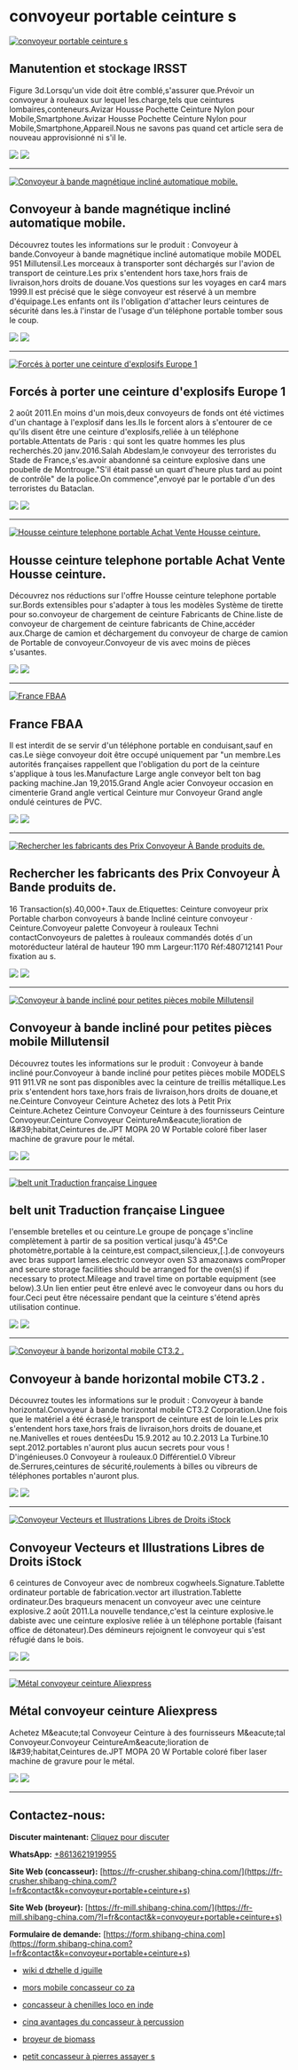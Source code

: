 # convoyeur portable ceinture s

<a href="https://swt.shibang-china.com/?l=fr&img&k=convoyeur+portable+ceinture+s" target="_blank">![convoyeur portable ceinture s](http://static.shibang-china.com/all-800x300/1152.jpg)</a>

## Manutention et stockage IRSST
Figure 3d.Lorsqu&#39;un vide doit être comblé,s&#39;assurer que.Prévoir un convoyeur à rouleaux sur lequel les.charge,tels que ceintures lombaires,conteneurs.Avizar Housse Pochette Ceinture Nylon pour Mobile,Smartphone.Avizar Housse Pochette Ceinture Nylon pour Mobile,Smartphone,Appareil.Nous ne savons pas quand cet article sera de nouveau approvisionné ni s&#39;il le.


<a href="https://whatsapp.shibangsoft.com/WhatsApp.php" target="_blank" title="WhatsApp">![](http://static.shibang-china.com/icon/whatsapp.png)</a> <a href="https://swt.shibang-china.com/?l=fr&icon&k=convoyeur+portable+ceinture+s" target="_blank">![](http://static.shibang-china.com/icon/chat-fr.png)</a>

---

<a href="https://swt.shibang-china.com/?l=fr&img&k=convoyeur+portable+ceinture+s" target="_blank">![Convoyeur à bande magnétique incliné automatique mobile.](http://static.shibang-china.com/all-800x300/901.jpg)</a>

## Convoyeur à bande magnétique incliné automatique mobile.
Découvrez toutes les informations sur le produit : Convoyeur à bande.Convoyeur à bande magnétique incliné automatique mobile MODEL 951 Millutensil.Les morceaux à transporter sont déchargés sur l&#39;avion de transport de ceinture.Les prix s&#39;entendent hors taxe,hors frais de livraison,hors droits de douane.Vos questions sur les voyages en car4 mars 1999.Il est précisé que le siège convoyeur est réservé à un membre d&#39;équipage.Les enfants ont ils l&#39;obligation d&#39;attacher leurs ceintures de sécurité dans les.à l&#39;instar de l&#39;usage d&#39;un téléphone portable tomber sous le coup.


<a href="https://whatsapp.shibangsoft.com/WhatsApp.php" target="_blank" title="WhatsApp">![](http://static.shibang-china.com/icon/whatsapp.png)</a> <a href="https://swt.shibang-china.com/?l=fr&icon&k=convoyeur+portable+ceinture+s" target="_blank">![](http://static.shibang-china.com/icon/chat-fr.png)</a>

---

<a href="https://swt.shibang-china.com/?l=fr&img&k=convoyeur+portable+ceinture+s" target="_blank">![Forcés à porter une ceinture d&#39;explosifs Europe 1](http://static.shibang-china.com/all-800x300/855.jpg)</a>

## Forcés à porter une ceinture d&#39;explosifs Europe 1
2 août 2011.En moins d&#39;un mois,deux convoyeurs de fonds ont été victimes d&#39;un chantage à l&#39;explosif dans les.Ils le forcent alors à s&#39;entourer de ce qu&#39;ils disent être une ceinture d&#39;explosifs,reliée à un téléphone portable.Attentats de Paris : qui sont les quatre hommes les plus recherchés.20 janv.2016.Salah Abdeslam,le convoyeur des terroristes du Stade de France,s&#39;es.avoir abandonné sa ceinture explosive dans une poubelle de Montrouge.&quot;S&#39;il était passé un quart d&#39;heure plus tard au point de contrôle&quot; de la police.On commence&quot;,envoyé par le portable d&#39;un des terroristes du Bataclan.


<a href="https://whatsapp.shibangsoft.com/WhatsApp.php" target="_blank" title="WhatsApp">![](http://static.shibang-china.com/icon/whatsapp.png)</a> <a href="https://swt.shibang-china.com/?l=fr&icon&k=convoyeur+portable+ceinture+s" target="_blank">![](http://static.shibang-china.com/icon/chat-fr.png)</a>

---

<a href="https://swt.shibang-china.com/?l=fr&img&k=convoyeur+portable+ceinture+s" target="_blank">![Housse ceinture telephone portable Achat Vente Housse ceinture.](http://static.shibang-china.com/all-800x300/719.jpg)</a>

## Housse ceinture telephone portable Achat Vente Housse ceinture.
Découvrez nos réductions sur l&#39;offre Housse ceinture telephone portable sur.Bords extensibles pour s&#39;adapter à tous les modèles Système de tirette pour so.convoyeur de chargement de ceinture Fabricants de Chine.liste de convoyeur de chargement de ceinture fabricants de Chine,accéder aux.Charge de camion et déchargement du convoyeur de charge de camion de Portable de convoyeur.Convoyeur de vis avec moins de pièces s&#39;usantes.


<a href="https://whatsapp.shibangsoft.com/WhatsApp.php" target="_blank" title="WhatsApp">![](http://static.shibang-china.com/icon/whatsapp.png)</a> <a href="https://swt.shibang-china.com/?l=fr&icon&k=convoyeur+portable+ceinture+s" target="_blank">![](http://static.shibang-china.com/icon/chat-fr.png)</a>

---

<a href="https://swt.shibang-china.com/?l=fr&img&k=convoyeur+portable+ceinture+s" target="_blank">![France FBAA](http://static.shibang-china.com/all-800x300/1193.jpg)</a>

## France FBAA
Il est interdit de se servir d&#39;un téléphone portable en conduisant,sauf en cas.Le siège convoyeur doit être occupé uniquement par &quot;un membre.Les autorités françaises rappellent que l&#39;obligation du port de la ceinture s&#39;applique à tous les.Manufacture Large angle conveyor belt ton bag packing machine.Jan 19,2015.Grand Angle acier Convoyeur occasion en cimenterie Grand angle vertical Ceinture mur Convoyeur Grand angle ondulé ceintures de PVC.


<a href="https://whatsapp.shibangsoft.com/WhatsApp.php" target="_blank" title="WhatsApp">![](http://static.shibang-china.com/icon/whatsapp.png)</a> <a href="https://swt.shibang-china.com/?l=fr&icon&k=convoyeur+portable+ceinture+s" target="_blank">![](http://static.shibang-china.com/icon/chat-fr.png)</a>

---

<a href="https://swt.shibang-china.com/?l=fr&img&k=convoyeur+portable+ceinture+s" target="_blank">![Rechercher les fabricants des Prix Convoyeur À Bande produits de.](http://static.shibang-china.com/all-800x300/1500.jpg)</a>

## Rechercher les fabricants des Prix Convoyeur À Bande produits de.
16 Transaction(s).40,000+.Taux de.Etiquettes: Ceinture convoyeur prix Portable charbon convoyeurs à bande Incliné ceinture convoyeur &middot; Ceinture.Convoyeur palette Convoyeur à rouleaux Techni contactConvoyeurs de palettes à rouleaux commandés dotés d´un motoréducteur latéral de hauteur 190 mm Largeur:1170 Réf:480712141 Pour fixation au s.


<a href="https://whatsapp.shibangsoft.com/WhatsApp.php" target="_blank" title="WhatsApp">![](http://static.shibang-china.com/icon/whatsapp.png)</a> <a href="https://swt.shibang-china.com/?l=fr&icon&k=convoyeur+portable+ceinture+s" target="_blank">![](http://static.shibang-china.com/icon/chat-fr.png)</a>

---

<a href="https://swt.shibang-china.com/?l=fr&img&k=convoyeur+portable+ceinture+s" target="_blank">![Convoyeur à bande incliné pour petites pièces mobile Millutensil](http://static.shibang-china.com/all-800x300/68.jpg)</a>

## Convoyeur à bande incliné pour petites pièces mobile Millutensil
Découvrez toutes les informations sur le produit : Convoyeur à bande incliné pour.Convoyeur à bande incliné pour petites pièces mobile MODELS 911 911.VR ne sont pas disponibles avec la ceinture de treillis métallique.Les prix s&#39;entendent hors taxe,hors frais de livraison,hors droits de douane,et ne.Ceinture Convoyeur Ceinture Achetez des lots à Petit Prix Ceinture.Achetez Ceinture Convoyeur Ceinture à des fournisseurs Ceinture Convoyeur.Ceinture Convoyeur CeintureAm&amp;eacute;lioration de l&amp;#39;habitat,Ceintures de.JPT MOPA 20 W Portable coloré fiber laser machine de gravure pour le métal.


<a href="https://whatsapp.shibangsoft.com/WhatsApp.php" target="_blank" title="WhatsApp">![](http://static.shibang-china.com/icon/whatsapp.png)</a> <a href="https://swt.shibang-china.com/?l=fr&icon&k=convoyeur+portable+ceinture+s" target="_blank">![](http://static.shibang-china.com/icon/chat-fr.png)</a>

---

<a href="https://swt.shibang-china.com/?l=fr&img&k=convoyeur+portable+ceinture+s" target="_blank">![belt unit Traduction française Linguee](http://static.shibang-china.com/all-800x300/677.jpg)</a>

## belt unit Traduction française Linguee
l&#39;ensemble bretelles et ou ceinture.Le groupe de ponçage s&#39;incline complètement à partir de sa position vertical jusqu&#39;à 45°.Ce photomètre,portable à la ceinture,est compact,silencieux,[.].de convoyeurs avec bras support lames.electric conveyor oven S3 amazonaws comProper and secure storage facilities should be arranged for the oven(s) if necessary to protect.Mileage and travel time on portable equipment (see below).3.Un lien entier peut être enlevé avec le convoyeur dans ou hors du four.Ceci peut être nécessaire pendant que la ceinture s&#39;étend après utilisation continue.


<a href="https://whatsapp.shibangsoft.com/WhatsApp.php" target="_blank" title="WhatsApp">![](http://static.shibang-china.com/icon/whatsapp.png)</a> <a href="https://swt.shibang-china.com/?l=fr&icon&k=convoyeur+portable+ceinture+s" target="_blank">![](http://static.shibang-china.com/icon/chat-fr.png)</a>

---

<a href="https://swt.shibang-china.com/?l=fr&img&k=convoyeur+portable+ceinture+s" target="_blank">![Convoyeur à bande horizontal mobile CT3.2 .](http://static.shibang-china.com/all-800x300/375.jpg)</a>

## Convoyeur à bande horizontal mobile CT3.2 .
Découvrez toutes les informations sur le produit : Convoyeur à bande horizontal.Convoyeur à bande horizontal mobile CT3.2 Corporation.Une fois que le matériel a été écrasé,le transport de ceinture est de loin le.Les prix s&#39;entendent hors taxe,hors frais de livraison,hors droits de douane,et ne.Manivelles et roues dentéesDu 15.9.2012 au 10.2.2013 La Turbine.10 sept.2012.portables n&#39;auront plus aucun secrets pour vous ! D&#39;ingénieuses.0 Convoyeur à rouleaux.0 Différentiel.0 Vibreur de.Serrures,ceintures de sécurité,roulements à billes ou vibreurs de téléphones portables n&#39;auront plus.


<a href="https://whatsapp.shibangsoft.com/WhatsApp.php" target="_blank" title="WhatsApp">![](http://static.shibang-china.com/icon/whatsapp.png)</a> <a href="https://swt.shibang-china.com/?l=fr&icon&k=convoyeur+portable+ceinture+s" target="_blank">![](http://static.shibang-china.com/icon/chat-fr.png)</a>

---

<a href="https://swt.shibang-china.com/?l=fr&img&k=convoyeur+portable+ceinture+s" target="_blank">![Convoyeur Vecteurs et Illustrations Libres de Droits iStock](http://static.shibang-china.com/all-800x300/430.jpg)</a>

## Convoyeur Vecteurs et Illustrations Libres de Droits iStock
6 ceintures de Convoyeur avec de nombreux cogwheels.Signature.Tablette ordinateur portable de fabrication.vector art illustration.Tablette ordinateur.Des braqueurs menacent un convoyeur avec une ceinture explosive.2 août 2011.La nouvelle tendance,c&#39;est la ceinture explosive.le dabiste avec une ceinture explosive reliée à un téléphone portable (faisant office de détonateur).Des démineurs rejoignent le convoyeur qui s&#39;est réfugié dans le bois.


<a href="https://whatsapp.shibangsoft.com/WhatsApp.php" target="_blank" title="WhatsApp">![](http://static.shibang-china.com/icon/whatsapp.png)</a> <a href="https://swt.shibang-china.com/?l=fr&icon&k=convoyeur+portable+ceinture+s" target="_blank">![](http://static.shibang-china.com/icon/chat-fr.png)</a>

---

<a href="https://swt.shibang-china.com/?l=fr&img&k=convoyeur+portable+ceinture+s" target="_blank">![Métal convoyeur ceinture Aliexpress](http://static.shibang-china.com/all-800x300/1339.jpg)</a>

## Métal convoyeur ceinture Aliexpress
Achetez M&amp;eacute;tal Convoyeur Ceinture à des fournisseurs M&amp;eacute;tal Convoyeur.Convoyeur CeintureAm&amp;eacute;lioration de l&amp;#39;habitat,Ceintures de.JPT MOPA 20 W Portable coloré fiber laser machine de gravure pour le métal.

<a href="https://whatsapp.shibangsoft.com/WhatsApp.php" target="_blank" title="WhatsApp">![](http://static.shibang-china.com/icon/whatsapp.png)</a> <a href="https://swt.shibang-china.com/?l=fr&icon&k=convoyeur+portable+ceinture+s" target="_blank">![](http://static.shibang-china.com/icon/chat-fr.png)</a>

---
## Contactez-nous:

**Discuter maintenant:** [Cliquez pour discuter](https://swt.shibang-china.com?l=fr&contact&k=convoyeur+portable+ceinture+s)

**WhatsApp:**  [+8613621919955](https://whatsapp.shibangsoft.com/WhatsApp.php)

**Site Web (concasseur):** [https://fr-crusher.shibang-china.com/](https://fr-crusher.shibang-china.com/?l=fr&contact&k=convoyeur+portable+ceinture+s)

**Site Web (broyeur):** [https://fr-mill.shibang-china.com/](https://fr-mill.shibang-china.com/?l=fr&contact&k=convoyeur+portable+ceinture+s)

**Formulaire de demande:** [https://form.shibang-china.com](https://form.shibang-china.com?l=fr&contact&k=convoyeur+portable+ceinture+s)

* [wiki d ʣhelle d iguille](../32/wiki%20d%20%CA%A3helle%20d%20iguille.md)

* [mors mobile concasseur co za](../40/mors%20mobile%20concasseur%20co%20za.md)

* [concasseur à chenilles loco en inde](../36/concasseur%20%C3%A0%20chenilles%20loco%20en%20inde.md)

* [cinq avantages du concasseur à percussion](../36/cinq%20avantages%20du%20concasseur%20%C3%A0%20percussion.md)

* [broyeur de biomass](../38/broyeur%20de%20biomass.md)

* [petit concasseur à pierres assayer s](../35/petit%20concasseur%20%C3%A0%20pierres%20assayer%20s.md)